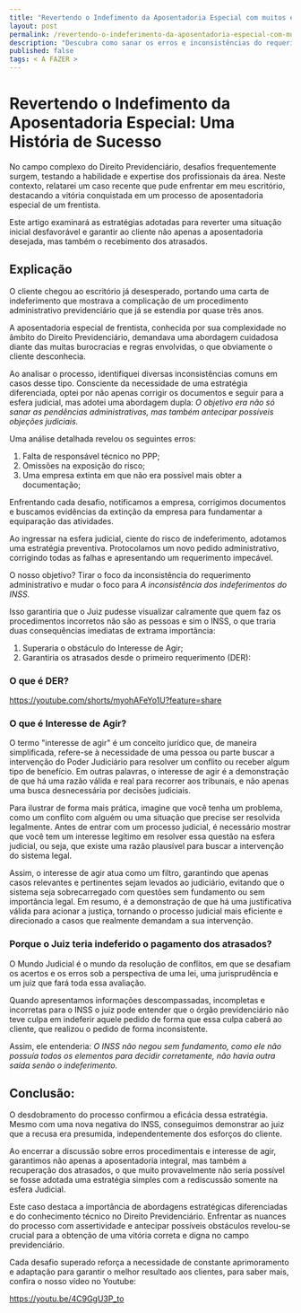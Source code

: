 ```yaml
---
title: "Revertendo o Indefimento da Aposentadoria Especial com muitos erros: Duplo Requerimento Previdenciário"
layout: post
permalink: /revertendo-o-indeferimento-da-aposentadoria-especial-com-muitos-erros-estrategia-do-duplo-requerimento/
description: "Descubra como sanar os erros e inconsistências do requerimento administrativo e salvar o benefício previdenciário e os atrasados "
published: false
tags: < A FAZER >
---
```


# Revertendo o Indefimento da Aposentadoria Especial: Uma História de Sucesso

No campo complexo do Direito Previdenciário, desafios frequentemente surgem, testando a habilidade e expertise dos profissionais da área. Neste contexto, relatarei um caso recente que pude enfrentar em meu escritório, destacando a vitória conquistada em um processo de aposentadoria especial de um frentista. 

Este artigo examinará as estratégias adotadas para reverter uma situação inicial desfavorável e garantir ao cliente não apenas a aposentadoria desejada, mas também o recebimento dos atrasados.

## Explicação

O cliente chegou ao escritório já desesperado, portando uma carta de indeferimento que mostrava a complicação de um procedimento administrativo previdenciário que já se estendia por quase três anos. 

A aposentadoria especial de frentista, conhecida por sua complexidade no âmbito do Direito Previdenciário, demandava uma abordagem cuidadosa diante das muitas burocracias e regras envolvidas, o que obviamente o cliente desconhecia.

Ao analisar o processo, identifiquei diversas inconsistências comuns em casos desse tipo. Consciente da necessidade de uma estratégia diferenciada, optei por não apenas corrigir os documentos e seguir para a esfera judicial, mas adotei uma abordagem dupla: *O objetivo era não só sanar as pendências administrativas, mas também antecipar possíveis objeções judiciais.*

Uma análise detalhada revelou os seguintes erros: 
1. Falta de responsável técnico no PPP;
2. Omissões na exposição do risco;
3. Uma empresa extinta em que não era possível mais obter a documentação;

Enfrentando cada desafio, notificamos a empresa, corrigimos documentos e buscamos evidências da extinção da empresa para fundamentar a equiparação das atividades.

Ao ingressar na esfera judicial, ciente do risco de indeferimento, adotamos uma estratégia preventiva. Protocolamos um novo pedido administrativo, corrigindo todas as falhas e apresentando um requerimento impecável. 

O nosso objetivo? 
Tirar o foco da inconsistência do requerimento administrativo e mudar o foco para _A inconsistência dos indeferimentos do INSS._ 

Isso garantiria que o Juiz pudesse visualizar calramente que quem faz os procedimentos incorretos não são as pessoas e sim o INSS, o que traria duas consequências imediatas de extrama importância: 

1. Superaria o obstáculo do Interesse de Agir; 
2. Garantiria os atrasados desde o primeiro requerimento (DER): 

### O que é DER? 
https://youtube.com/shorts/myohAFeYo1U?feature=share

### O que é Interesse de Agir? 

O termo "interesse de agir" é um conceito jurídico que, de maneira simplificada, refere-se à necessidade de uma pessoa ou parte buscar a intervenção do Poder Judiciário para resolver um conflito ou receber algum tipo de benefício. Em outras palavras, o interesse de agir é a demonstração de que há uma razão válida e real para recorrer aos tribunais, e não apenas uma busca desnecessária por decisões judiciais.

Para ilustrar de forma mais prática, imagine que você tenha um problema, como um conflito com alguém ou uma situação que precise ser resolvida legalmente. Antes de entrar com um processo judicial, é necessário mostrar que você tem um interesse legítimo em resolver essa questão na esfera judicial, ou seja, que existe uma razão plausível para buscar a intervenção do sistema legal.

Assim, o interesse de agir atua como um filtro, garantindo que apenas casos relevantes e pertinentes sejam levados ao judiciário, evitando que o sistema seja sobrecarregado com questões sem fundamento ou sem importância legal. Em resumo, é a demonstração de que há uma justificativa válida para acionar a justiça, tornando o processo judicial mais eficiente e direcionado a casos que realmente demandam a sua intervenção.

### Porque o Juiz teria indeferido o pagamento dos atrasados? 

O Mundo Judicial é o mundo da resolução de conflitos, em que se desafiam os acertos e os erros sob a perspectiva de uma lei, uma jurisprudência e um juiz que fará toda essa avaliação. 

Quando apresentamos informações descompassadas, incompletas e incorretas para o INSS o juiz pode entender que o órgão previdenciário não teve culpa em indeferir aquele pedido de forma que essa culpa caberá ao cliente, que realizou o pedido de forma inconsistente. 

Assim, ele entenderia: _O INSS não negou sem fundamento, como ele não possuía todos os elementos para decidir corretamente, não havia outra saída senão o indeferimento._ 

## Conclusão:

O desdobramento do processo confirmou a eficácia dessa estratégia. Mesmo com uma nova negativa do INSS, conseguimos demonstrar ao juiz que a recusa era presumida, independentemente dos esforços do cliente.

Ao encerrar a discussão sobre erros procedimentais e interesse de agir, garantimos não apenas a aposentadoria integral, mas também a recuperação dos atrasados, o que muito provavelmente não seria possível se fosse adotada uma estratégia simples com a rediscussão somente na esfera Judicial. 

Este caso destaca a importância de abordagens estratégicas diferenciadas e do conhecimento técnico no Direito Previdenciário. Enfrentar as nuances do processo com assertividade e antecipar possíveis obstáculos revelou-se crucial para a obtenção de uma vitória correta e digna no campo previdenciário.

Cada desafio superado reforça a necessidade de constante aprimoramento e adaptação para garantir o melhor resultado aos clientes, para saber mais, confira o nosso vídeo no Youtube: 

https://youtu.be/4C9GgU3P_to




